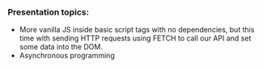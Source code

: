 ### Presentation topics:
- More vanilla JS inside basic script tags with no dependencies, but this time with sending HTTP requests using FETCH to call our API and set some data into the DOM.
- Asynchronous programming
